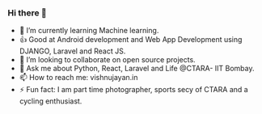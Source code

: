 ### Hi there 👋

<!--
**itsmevishnu/itsmevishnu** is a ✨ _special_ ✨ repository because its `README.md` (this file) appears on your GitHub profile.

Here are some ideas to get you started: -->
- 🌱 I’m currently learning Machine learning.
- 👍 Good at Android development and Web App Development using DJANGO, Laravel and React JS.
- 👯 I’m looking to collaborate on open source projects.
- 💬 Ask me about Python, React, Laravel and  Life @CTARA- IIT Bombay.
- 📫 How to reach me: vishnujayan.in
- ⚡ Fun fact: I am part time photographer, sports secy of CTARA and a cycling enthusiast. 

